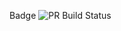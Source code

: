 Badge ![PR Build Status](https://github.com/CMHZMAN/SecondGithubAction/actions/workflows/pull_request_check.yml/badge.svg)

